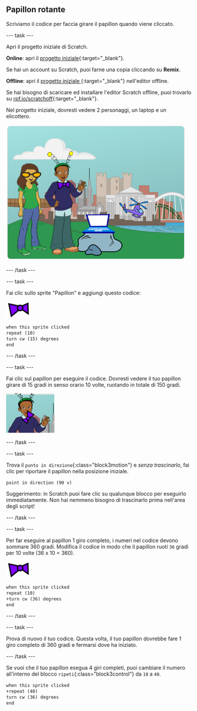 ## Papillon rotante

Scriviamo il codice per faccia girare il papillon quando viene cliccato.

--- task ---

Apri il progetto iniziale di Scratch.

**Online**: apri il [progetto iniziale](http://rpf.io/tech-toys-on){:target="_blank"}.

Se hai un account su Scratch, puoi farne una copia cliccando su **Remix**.

**Offline**: apri il [progetto iniziale ](http://rpf.io/p/it-IT/tech-toys-go){:target="_blank"} nell'editor offline.

Se hai bisogno di scaricare ed installare l'editor Scratch offline, puoi trovarlo su [rpf.io/scratchoff](http://rpf.io/scratchoff){:target="_blank"}.

Nel progetto iniziale, dovresti vedere 2 personaggi, un laptop e un elicottero.

![progetto per principianti](images/toys-starter.png)

--- /task ---

--- task ---

Fai clic sullo sprite "Papillon" e aggiungi questo codice:

![papillon sprite](images/bowtie-sprite.png)

```blocks3
when this sprite clicked
repeat (10)
turn cw (15) degrees
end
```

--- /task ---


--- task ---

Fai clic sul papillon per eseguire il codice. Dovresti vedere il tuo papillon girare di 15 gradi in senso orario 10 volte, ruotando in totale di 150 gradi.

![papillon che gira 150 gradi](images/toys-bowtie-test.png)

--- /task ---

--- task ---

Trova il `punto in direzione`{:class="block3motion"} e _senza trascinarlo_, fai clic per riportare il papillon nella posizione iniziale.

```blocks3
point in direction (90 v)
```

Suggerimento: in Scratch puoi fare clic su qualunque blocco per eseguirlo immediatamente. Non hai nemmeno bisogno di trascinarlo prima nell'area degli script!

--- /task ---

--- task ---

Per far eseguire al papillon 1 giro completo, i numeri nel codice devono sommare 360 gradi. Modifica il codice in modo che il papillon ruoti `36` gradi per 10 volte (36 x 10 = 360).

![papillon sprite](images/bowtie-sprite.png)

```blocks3
when this sprite clicked
repeat (10)
+turn cw (36) degrees
end
```

--- /task ---

--- task ---

Prova di nuovo il tuo codice. Questa volta, il tuo papillon dovrebbe fare 1 giro completo di 360 gradi e fermarsi dove ha iniziato.

--- /task ---

Se vuoi che il tuo papillon esegua 4 giri completi, puoi cambiare il numero all'interno del blocco `ripeti`{:class="block3control"} da `10` a `40`.

```blocks3
when this sprite clicked
+repeat (40)
turn cw (36) degrees
end
```
